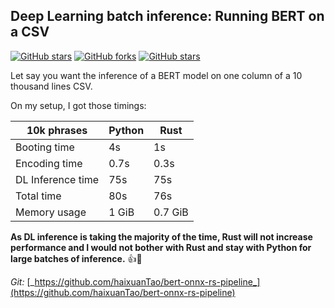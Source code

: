 ## Deep Learning batch inference: Running BERT on a CSV
[![GitHub stars](https://img.shields.io/github/stars/haixuanTao/bert-onnx-rs-pipeline?style=social&label=Star&maxAge=2592000)](https://github.com/haixuanTao/bert-onnx-rs-pipeline/)
[![GitHub forks](https://img.shields.io/github/forks/haixuanTao/bert-onnx-rs-pipeline?style=social&label=Fork&maxAge=2592000)](https://github.com/haixuanTao/bert-onnx-rs-pipeline/)
[![GitHub stars](https://img.shields.io/github/last-commit/haixuantao/bert-onnx-rs-pipeline)](https://github.com/haixuanTao/bert-onnx-rs-pipeline/)

Let say you want the inference of a BERT model on one column of a 10 thousand lines CSV.

On my setup, I got those timings:

|10k phrases |Python |Rust |
| --- | --- | --- |
|Booting time |4s |1s |
|Encoding time |0.7s |0.3s |
|DL Inference time |75s |75s |
|Total time |80s |76s |
|Memory usage |1 GiB |0.7 GiB |

**As DL inference is taking the majority of the time, Rust will not increase performance and I would not bother with Rust and stay with Python for large batches of inference.**   👍🐍

_Git:_  [_https://github.com/haixuanTao/bert-onnx-rs-pipeline_](https://github.com/haixuanTao/bert-onnx-rs-pipeline)

